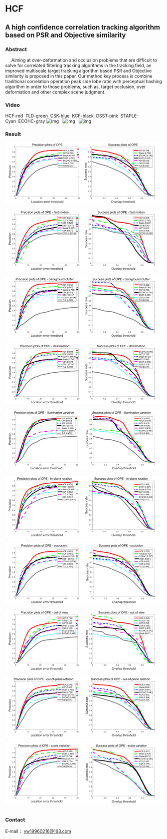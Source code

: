 # HCF
## A high confidence correlation tracking algorithm based on PSR and Objective similarity
### Abstract

&nbsp;&nbsp;&nbsp;&nbsp;&nbsp;Aiming at over-deformation and occlusion problems that are difficult to solve for correlated filtering tracking algorithms in the tracking field, an improved multiscale target tracking algorithm based PSR and Objective similarity is proposed in this paper. Our method key process is combine traditional correlation operation peak side lobe ratio with perceptual hashing algorithm in order to those problems, such as, target occlusion, over deformation and other complex scene judgment.
### Video  
HCF-red&nbsp;&nbsp;TLD-green&nbsp;&nbsp;CSK-blue&nbsp;&nbsp;KCF-black&nbsp;&nbsp;DSST-pink&nbsp;&nbsp;STAPLE-Cyan&nbsp;&nbsp;ECOHC-gray
![img](https://github.com/AApunch/HCF/blob/master/Result/basketabll.gif)  
![img](https://github.com/AApunch/HCF/blob/master/Result/carscale.gif)  
![img](https://github.com/AApunch/HCF/blob/master/Result/jogging.gif) 

### Result
![img](https://github.com/AApunch/HCF/blob/master/Result/OPE.png)  
![img](https://github.com/AApunch/HCF/blob/master/Result/图片1.png)  
![img](https://github.com/AApunch/HCF/blob/master/Result/图片2.png)  
![img](https://github.com/AApunch/HCF/blob/master/Result/图片3.png)  
![img](https://github.com/AApunch/HCF/blob/master/Result/图片4.png)  
![img](https://github.com/AApunch/HCF/blob/master/Result/图片5.png)  
![img](https://github.com/AApunch/HCF/blob/master/Result/图片6.png)  
![img](https://github.com/AApunch/HCF/blob/master/Result/图片7.png)  
![img](https://github.com/AApunch/HCF/blob/master/Result/图片8.png)  
![img](https://github.com/AApunch/HCF/blob/master/Result/图片9.png)  

### Contact
E-mail： yw19960216@163.com
